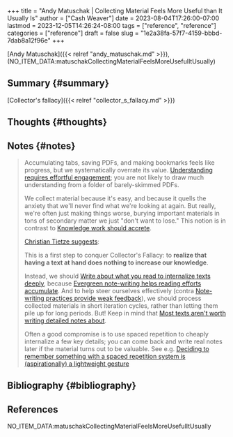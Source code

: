 +++
title = "Andy Matuschak | Collecting Material Feels More Useful than It Usually Is"
author = ["Cash Weaver"]
date = 2023-08-04T17:26:00-07:00
lastmod = 2023-12-05T14:26:24-08:00
tags = ["reference", "reference"]
categories = ["reference"]
draft = false
slug = "1e2a38fa-57f7-4159-bbbd-7dab8a12f96e"
+++

[Andy Matuschak]({{< relref "andy_matuschak.md" >}}), (NO_ITEM_DATA:matuschakCollectingMaterialFeelsMoreUsefulItUsually)


## Summary {#summary}

[Collector's fallacy]({{< relref "collector_s_fallacy.md" >}})


## Thoughts {#thoughts}


## Notes {#notes}

> Accumulating tabs, saving PDFs, and making bookmarks feels like progress, but we systematically overrate its value. [Understanding requires effortful engagement](https://notes.andymatuschak.org/z8ccRLda8BqJafNxjQBpzis); you are not likely to draw much understanding from a folder of barely-skimmed PDFs.
>
> We collect material because it's easy, and because it quells the anxiety that we'll never find what we're looking at again. But really, we're often just making things worse, burying important materials in tons of secondary matter we just "don't want to lose." This notion is in contrast to [Knowledge work should accrete](https://notes.andymatuschak.org/zTn3g4wTm1hbkNFUvLLjpev).
>
> [Christian Tietze suggests](https://zettelkasten.de/posts/collectors-fallacy/):
>
> <div class="quote2">
>
> This is a first step to conquer Collector's Fallacy: to **realize that having a text at hand does nothing to increase our knowledge**.
>
> </div>
>
> Instead, we should [Write about what you read to internalize texts deeply](https://notes.andymatuschak.org/zB74H9CuWrosEuqve7jZyCo), because [Evergreen note-writing helps reading efforts accumulate](https://notes.andymatuschak.org/zKiPFE1KYieeAJs3cEaCtdf). And to help steer ourselves effectively (contra [Note-writing practices provide weak feedback](https://notes.andymatuschak.org/zUhd6Hb5dk35PPpnCHvd6bV)), we should process collected materials in short iteration cycles, rather than letting them pile up for long periods. But! Keep in mind that [Most texts aren't worth writing detailed notes about](https://notes.andymatuschak.org/zVPU3jfwihojMKindkMz7Ya).
>
> Often a good compromise is to use spaced repetition to cheaply internalize a few key details; you can come back and write real notes later if the material turns out to be valuable. See e.g. [Deciding to remember something with a spaced repetition system is (aspirationally) a lightweight gesture](https://notes.andymatuschak.org/z4ipbCkPaf5wwDkpgqUFgTg)


## Bibliography {#bibliography}

## References

<style>.csl-entry{text-indent: -1.5em; margin-left: 1.5em;}</style><div class="csl-bib-body">
  <div class="csl-entry">NO_ITEM_DATA:matuschakCollectingMaterialFeelsMoreUsefulItUsually</div>
</div>

